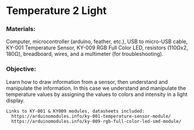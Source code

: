 # Temperature 2 Light
### Materials: 
Computer, microcontroller (arduino, feather, etc.), USB to micro-USB cable, KY-001 Temperature Sensor, KY-009 RGB Full Color LED, resistors (110Ωx2, 180Ω), breadboard, wires, and a multimeter (for troubleshooting).
### Objective: 
Learn how to draw information from a sensor, then understand and manipulate the information. In this case we understand and manipulate the temperature values by assigning the values to colors and intensity in a light display.
```
Links to KY-001 & KY009 modules, datasheets included:
  https://arduinomodules.info/ky-001-temperature-sensor-module/
  https://arduinomodules.info/ky-009-rgb-full-color-led-smd-module/
```
